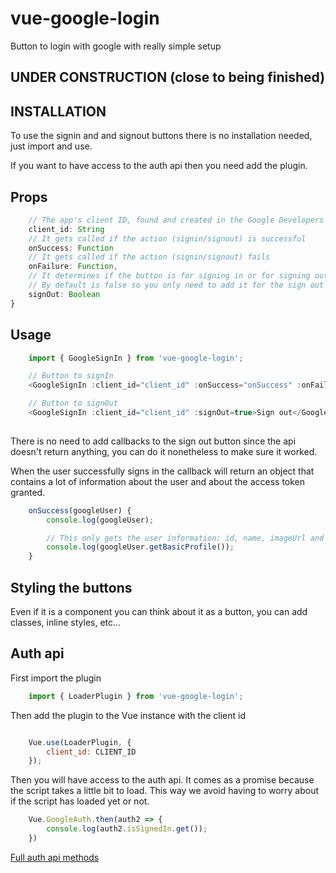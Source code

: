 # vue-google-login
Button to login with google with really simple setup


## UNDER CONSTRUCTION (close to being finished)

## INSTALLATION

To use the signin and and signout buttons there is no installation needed, just import and use.

If you want to have access to the auth api then you need add the plugin.


## Props

```js
    // The app's client ID, found and created in the Google Developers Console.
    client_id: String
    // It gets called if the action (signin/signout) is successful
    onSuccess: Function
    // It gets called if the action (signin/signout) fails
    onFailure: Function,
    // It determines if the button is for signing in or for signing out.
    // By default is false so you only need to add it for the sign out button
    signOut: Boolean
}
```

## Usage

```js
    import { GoogleSignIn } from 'vue-google-login';

    // Button to signIn
    <GoogleSignIn :client_id="client_id" :onSuccess="onSuccess" :onFailure="onFailure">Sign in</GoogleSignIn>

    // Button to signOut
    <GoogleSignIn :client_id="client_id" :signOut=true>Sign out</GoogleSignIn>
    
```

There is no need to add callbacks to the sign out button since the api doesn't return anything, you 
can do it nonetheless to make sure it worked.

When the user successfully signs in the callback will return an object that contains a lot of information
about the user and about the access token granted.

```js
    onSuccess(googleUser) {
        console.log(googleUser);

        // This only gets the user information: id, name, imageUrl and email
        console.log(googleUser.getBasicProfile());
    }
```

## Styling the buttons

Even if it is a component you can think about it as a button, you can add classes, inline styles, etc...


## Auth api

First import the plugin

```js
    import { LoaderPlugin } from 'vue-google-login';
```

Then add the plugin to the Vue instance with the client id

```js

    Vue.use(LoaderPlugin, {
        client_id: CLIENT_ID
    });
```

Then you will have access to the auth api.
It comes as a promise because the script takes a little bit to load.
This way we avoid having to worry about if the script has loaded yet or not.

```js
    Vue.GoogleAuth.then(auth2 => {
        console.log(auth2.isSignedIn.get());
    })
```
[Full auth api methods](https://developers.google.com/identity/sign-in/web/reference#authentication)